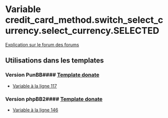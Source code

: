 # Variable credit_card_method.switch_select_currency.select_currency.SELECTED
[Explication sur le forum des forums](http://forum.forumactif.com/t294113-listing-des-variables#credit_card_method.switch_select_currency.select_currency.SELECTED)
## Utilisations dans les templates
### Version PunBB#### [Template donate](punbb/donate.md)
* [Variable à la ligne 117](../punbb/donate.tpl#L117)
### Version phpBB2#### [Template donate](subsilver/donate.md)
* [Variable à la ligne 146](../subsilver/donate.tpl#L146)